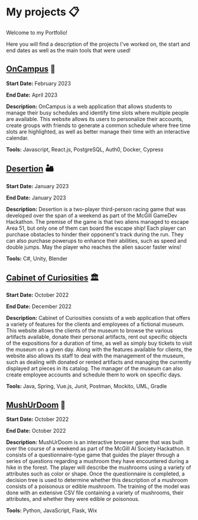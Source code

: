# My projects :clipboard:

Welcome to my Portfolio! 

Here you will find a description of the projects I've worked on, the start and end dates as well as the main tools that were used! 

## [OnCampus](https://github.com/ECSE-428-Group-5-W-2023/OnCampus)  :date:
**Start Date:** February 2023

**End Date:** April 2023

**Description:** OnCampus is a web application that allows students to manage their busy schedules and identify time slots where multiple people are available. This website allows its users to personalize their accounts, create groups with friends to generate a common schedule where free time slots are highlighted, as well as better manage their time with an interactive calendar. 

**Tools:** Javascript, React.js, PostgreSQL, Auth0, Docker, Cypress

## [Desertion](https://github.com/tsechris/GameDevJam) :desert:
**Start Date:** January 2023

**End Date:** January 2023

**Description:** Desertion is a two-player third-person racing game that was developed over the span of a weekend as part of the McGill GameDev Hackathon. The premise of the game is that two aliens managed to escape Area 51, but only one of them can board the escape ship! Each player can purchase obstacles to hinder their opponent's track during the run. They can also purchase powerups to enhance their abilities, such as speed and double jumps. May the player who reaches the alien saucer faster wins! 

**Tools:** C#, Unity, Blender

## [Cabinet of Curiosities](https://github.com/McGill-ECSE321-Fall2022/project-group-13) :classical_building:
**Start Date:** October 2022

**End Date:** December 2022

**Description:** Cabinet of Curiosities consists of a web application that offers a variety of features for the clients and employees of a fictional museum. This website allows the clients of the museum to browse the various artifacts available, donate their personal artifacts, rent out specific objects of the expositions for a duration of time, as well as simply buy tickets to visit the museum on a given day. Along with the features available for clients, the website also allows its staff to deal with the management of the museum, such as dealing with donated or rented artifacts and managing the currently displayed art pieces in its catalog. The manager of the museum can also create employee accounts and schedule them to work on specific days.  

**Tools:** Java, Spring, Vue.js, Junit, Postman, Mockito, UML, Gradle

## [MushUrDoom](https://github.com/yu-an-lu/MushUrDoom) :mushroom:
**Start Date:** October 2022

**End Date:** October 2022

**Description:** MushUrDoom is an interactive browser game that was built over the course of a weekend as part of the McGill AI Society Hackathon. It consists of a questionnaire-type game that guides the player through a series of questions regarding a mushroom they have encountered during a hike in the forest. The player will describe the mushrooms using a variety of attributes such as color or shape. Once the questionnaire is completed, a decision tree is used to determine whether this description of a mushroom consists of a poisonous or edible mushroom. The training of the model was done with an extensive CSV file containing a variety of mushrooms, their attributes, and whether they were edible or poisonous. 

**Tools:** Python, JavaScript, Flask, Wix

